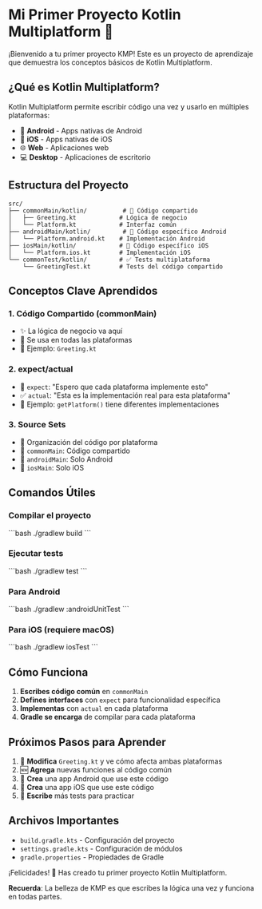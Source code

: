 # Mi Primer Proyecto Kotlin Multiplatform 🚀

¡Bienvenido a tu primer proyecto KMP! Este es un proyecto de aprendizaje que demuestra los conceptos básicos de Kotlin Multiplatform.

## ¿Qué es Kotlin Multiplatform?

Kotlin Multiplatform permite escribir código una vez y usarlo en múltiples plataformas:
- 📱 **Android** - Apps nativas de Android
- 🍎 **iOS** - Apps nativas de iOS  
- 🌐 **Web** - Aplicaciones web
- 💻 **Desktop** - Aplicaciones de escritorio

## Estructura del Proyecto

```
src/
├── commonMain/kotlin/          # 🎯 Código compartido
│   ├── Greeting.kt            # Lógica de negocio
│   └── Platform.kt            # Interfaz común
├── androidMain/kotlin/         # 🤖 Código específico Android
│   └── Platform.android.kt    # Implementación Android
├── iosMain/kotlin/            # 🍎 Código específico iOS
│   └── Platform.ios.kt        # Implementación iOS
└── commonTest/kotlin/         # ✅ Tests multiplataforma
    └── GreetingTest.kt        # Tests del código compartido
```

## Conceptos Clave Aprendidos

### 1. Código Compartido (commonMain)
- ✨ La lógica de negocio va aquí
- 🔄 Se usa en todas las plataformas
- 📝 Ejemplo: `Greeting.kt`

### 2. expect/actual
- 🤔 `expect`: "Espero que cada plataforma implemente esto"
- ✅ `actual`: "Esta es la implementación real para esta plataforma"
- 📱 Ejemplo: `getPlatform()` tiene diferentes implementaciones

### 3. Source Sets
- 📁 Organización del código por plataforma
- 🎯 `commonMain`: Código compartido
- 🤖 `androidMain`: Solo Android
- 🍎 `iosMain`: Solo iOS

## Comandos Útiles

### Compilar el proyecto
\`\`\`bash
./gradlew build
\`\`\`

### Ejecutar tests
\`\`\`bash
./gradlew test
\`\`\`

### Para Android
\`\`\`bash
./gradlew :androidUnitTest
\`\`\`

### Para iOS (requiere macOS)
\`\`\`bash
./gradlew iosTest
\`\`\`

## Cómo Funciona

1. **Escribes código común** en `commonMain`
2. **Defines interfaces** con `expect` para funcionalidad específica
3. **Implementas** con `actual` en cada plataforma
4. **Gradle se encarga** de compilar para cada plataforma

## Próximos Pasos para Aprender

1. 🔧 **Modifica** `Greeting.kt` y ve cómo afecta ambas plataformas
2. 🆕 **Agrega** nuevas funciones al código común
3. 📱 **Crea** una app Android que use este código
4. 🍎 **Crea** una app iOS que use este código
5. 🧪 **Escribe** más tests para practicar

## Archivos Importantes

- `build.gradle.kts` - Configuración del proyecto
- `settings.gradle.kts` - Configuración de módulos
- `gradle.properties` - Propiedades de Gradle

¡Felicidades! 🎉 Has creado tu primer proyecto Kotlin Multiplatform. 

**Recuerda**: La belleza de KMP es que escribes la lógica una vez y funciona en todas partes.
